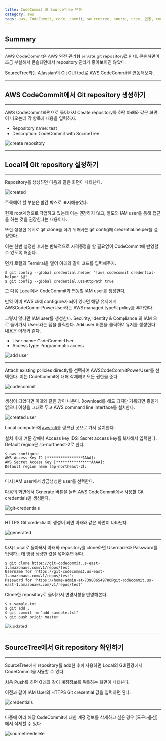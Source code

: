 ```yaml
---
title: CodeCommit 과 SourceTree 연동
category: aws
tags: aws, CodeCommit, code, commit, sourcetree, source, tree, 연동, connection
---
```

## Summary
---
AWS CodeCommit은 AWS 완전 관리형 private git repository로 인데, 콘솔화면이 조금 부실해서
콘솔화면에서 repository 관리가 좋아보이진 않았다.

SourceTree라는 Atlassian의 Git GUI tool로 AWS CodeCommit을 연동해보자.

---
## AWS CodeCommit에서 Git repository 생성하기
---

AWS CodeCommit화면으로 들어가서 Create repository를 하면 아래와 같은 화면이 나오는데 각 항목에 내용을 입력하자.

- Repository name: test
- Description: CodeCommit with SourceTree

![create repository](/images/aws/codecommit/create.png)

---
## Local에 Git repository 설정하기
---

Repository를 생성하면 다음과 같은 화면이 나타난다.

![created](/images/aws/codecommit/created.png)

주목해야 할 부분은 빨간 박스로 표시해놓았다.

현재 root계정으로 작업하고 있는데 이는 권장하지 않고,
별도의 IAM user를 통해 접근을 하는 것을 권장한다는 내용이다.

또한 생성한 유저로 git clone을 하기 위해서는 git config에 credential.helper를 설정한다.

이는 한번 설정한 후에는 반복적으로 자격증명을 할 필요없이 CodeCommit에 반영할 수 있도록 해준다.

먼저 로컬의 Terminal을 열어 아래와 같이 코드를 입력해주자.

```
$ git config --global credential.helper "!aws codecommit credential-helper $@"
$ git config --global credential.UseHttpPath true
```

그 다음 Local에서 CodeCommit과 연동할 IAM user를 생성한다.

만약 이미 AWS cli에 configure가 되어 있다면 해당 유저에게 
AWSCodeCommitPowerUser라는 AWS managed type의 policy를 추가한다.

그렇지 않다면 IAM user를 생성한다. Security, Identity & Compliance 의 IAM 으로 들어가서 Users라는 탭을 클릭한다.
Add user 버튼을 클릭하여 유저를 생성한다. 내용은 아래와 같다.

- User name: CodeCommitUser
- Access type: Programmatic access

![add user](/images/aws/iam/adduser.png)


---

Attach existing policies directly를 선택하여 AWSCodeCommitPowerUser를 선택한다.
이는 CodeCommit에 대해 삭제빼고 모든 권한을 준다.

![codecommit](/images/aws/iam/codecommit.png)


---

생성이 되었다면 아래와 같은 창이 나온다. Download를 해도 되지만 기록되면 좋을게 없으니 이창을 그대로 두고 AWS command line interface를 설치한다.

![created user](/images/aws/iam/created.png)

Local computer에 [aws-cli](http://docs.aws.amazon.com/ko_kr/cli/latest/userguide/installing.html)를 링크된 곳으로 가서 설치한다.

설치 후에 켜둔 창에서 Access key ID와 Secret access key를 복사해서 입력한다. Default region은 ap-northeast-2로 한다.

```
$ aws configure
AWS Access Key ID [****************AAAA]:
AWS Secret Access Key [****************AAAA]:
Default region name [ap-northeast-2]:
```

---

다시 IAM user에서 방금생성한 user를 선택한다.

다음의 화면에서 Generate 버튼을 눌러 AWS CodeCommit에서 사용할 Git credentials을 생성한다.

![git-credentials](/images/aws/iam/git-credentials.png)


---

HTTPS Git credential이 생성이 되면 아래와 같은 화면이 나타난다.

![generated](/images/aws/iam/generated.png)


---

다시 Local로 돌아와서 아래와 repository를 clone하면 Username과 Password를 입력하는데 방금 생성한 값을 넣어주면 된다.

```
$ git clone https://git-codecommit.us-east-1.amazonaws.com/v1/repos/test
Username for 'https://git-codecommit.us-east-1.amazonaws.com/v1/repos/test': 
Password for 'https://home-admin-at-739806549786@git-codecommit.us-east-1.amazonaws.com/v1/repos/test'
```

Clone한 repository로 들어가서 변경사항을 반영해본다.

```
$ > sample.txt
$ git add .
$ git commit -m "add sameple.txt"
$ git push origin master
```

![updated](/images/aws/codecommit/updated.png)


---
## SourceTree에서 Git repository 확인하기
---

SourceTree에서 repository를 add한 후에 사용하면 Local의 GUI환경에서 CodeCommit을 사용할 수 있다.

처음 Push를 하면 아래와 같이 계정정보를 등록하는 화면이 나타난다.

이전과 같이 IAM User의 HTTPS Git credential 값을 입력하면 된다.

![credentials](/images/aws/codecommit/credentials.png)

---

나중에 여러 해당 CodeCommit에 대한 계정 정보를 삭제하고 싶은 경우 [도구>옵션]에서 삭제할 수 있다.

![sourcetreedelete](/images/aws/codecommit/sourcetreedelete.png)